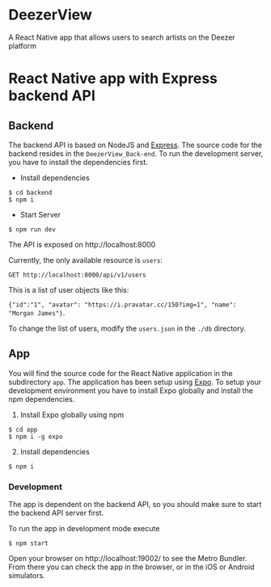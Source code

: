 # DeezerView
A React Native app that allows users to search artists on the Deezer platform 
# React Native app with Express backend API


## Backend

The backend API is based on NodeJS and [Express](http://expressjs.com/). The source code for the backend resides in the `DeezerView_Back-end`. To run the development server, you have to install the dependencies first. 

- Install dependencies

```
$ cd backend
$ npm i
```

- Start Server

```
$ npm run dev
```

The API is exposed on http://localhost:8000

Currently, the only available resource is `users`:

`GET http://localhost:8000/api/v1/users` 

This is a list of user objects like this:

`{"id":"1", "avatar": "https://i.pravatar.cc/150?img=1", "name": "Morgan James"}`.

To change the list of users, modify the `users.json` in the `./db` directory.

## App

You will find the source code for the React Native application in the subdirectory `app`. 
The application has been setup using [Expo](https://expo.io/).
To setup your development environment you have to install Expo globally and install the npm dependencies.

1. Install Expo globally using npm

```
$ cd app
$ npm i -g expo
```

2. Install dependencies

```
$ npm i
```

### Development

The app is dependent on the backend API, so you should make sure to start the backend API server first. 

To run the app in development mode execute

```
$ npm start
```

Open your browser on http://localhost:19002/ to see the Metro Bundler. From there you can check the app in the browser, or in the iOS or Android simulators.

